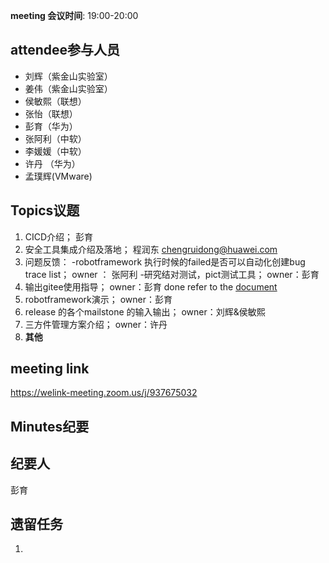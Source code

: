 **meeting 会议时间**: 19:00-20:00

## attendee参与人员
- 刘辉（紫金山实验室）
- 姜伟（紫金山实验室）
- 侯敏熙（联想）
- 张怡（联想）
- 彭育（华为）
- 张阿利（中软）
- 李媛媛（中软）
- 许丹 （华为）
- 孟璞辉(VMware)

## Topics议题
1. CICD介绍；  彭育
2. 安全工具集成介绍及落地； 程润东  chengruidong@huawei.com
1. 问题反馈：
-robotframework 执行时候的failed是否可以自动化创建bug trace list； owner ： 张阿利
-研究结对测试，pict测试工具；  owner：彭育
2. 输出gitee使用指导；  owner：彭育   done
refer to the [document](https://gitee.com/edgegallery/community/tree/master/Test%20WG/How-to%20Articles/Gitee)
3. robotframework演示；   owner：彭育
4. release 的各个mailstone 的输入输出；  owner：刘辉&侯敏熙
5. 三方件管理方案介绍； owner：许丹
6. **其他**

## meeting link
 https://welink-meeting.zoom.us/j/937675032
## Minutes纪要
## 纪要人
 彭育

## 遗留任务

1. 